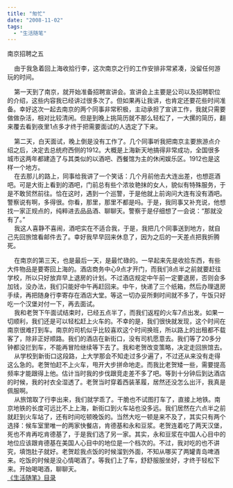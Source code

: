 ```yaml
---
title: "匆忙"
date: "2008-11-02"
tags: 
  - "生活随笔"
---
```


南京招聘之五

    由于我急着回上海收拾行李，这次南京之行的工作安排非常紧凑，没留任何游玩的时间。 

    第一天到了南京，就开始准备招聘宣讲会。宣讲会上主要是公司以及招聘职位的介绍，这些内容我已经讲过很多次了。但如果再让我讲，也肯定还要花些时间准备。幸好这次一起去南京的两个同事非常积极，主动承担了宣讲工作，我就只需要做做杂活，相对比较清闲。但是到晚上挑简历就不那么轻松了，一大摞的简历，翻来覆去看到夜里1点多才终于把需要面试的人选定了下来。 

    第二天，白天面试，晚上倒是没有工作了。几个同事听我把南京主要旅游点介绍之后，决定去总统府西侧的1912。大概是上海新天地搞得非常成功，全国很多城市这两年都建造了与其类似的以酒吧、西餐馆为主的休闲娱乐区。1912也是这样一个地方。  
    在去那儿的路上，同事给我讲了一个笑话：几个月前他去大连出差，也想逛酒吧。可是大街上看到的酒吧，门前总有些个浓妆艳抹的女人，貌似有特殊服务，于是不敢贸然前往。恰在这时，遇到一个巡警，于是他就上前询问大连有没有酒吧。警察说有啊，多得很。你看，那里，那里不都是吗。于是，我同事又补充说，他想找一家正规点的，纯粹进去品品酒、聊聊天。警察于是仔细想了一会说：“那就没有了。”  
    我这人喜静不喜闹，酒吧实在不适合我，于是，我把几个同事送到地方，就自己先回旅馆看邮件去了。幸好我早早回来休息了，因为之后的一天差点把我折腾死。 

    在南京的第三天，也是最后一天，是最忙碌的。一早起来先是收拾东西，有些大件物品是要寄回上海的。酒店商务中心9点才开门，而我们8点半之前就要赶往学校，所以只好放弃早上退房的计划。不过酒店规定中午前一定要退房，否则会多加钱，没办法，我们只能好中午再赶回来。中午，快递了三个纸箱，然后办理退房手续，再把随身行李寄存在酒店大堂。等这一切办妥所剩时间就不多了，午饭只好吃一个汉堡对付一下，再去面试。  
    我和老贺下午面试结束时，已经五点半了，而我们返程的火车7点出发。如果一切顺利，我们还是可以轻松赶上火车的。不幸的是，我们很快就发现，这个时间在南京很难打到车。南京的司机似乎比较喜欢这个时间换班，所以路上的出租都不载客了，除非正好顺路。我们的酒店在新街口，没有司机愿意去。我们等了20多分钟都没拦到车，不能再冒险继续等下去了。我和老贺改变策略，决定走回旅馆去。  
    从学校到新街口这段路，上大学那会不知走过多少遍了，不过还从来没有走得这么急的。老贺怕赶不上火车，甩开大步拼命地走。而我比老贺矮一些，需要提高频率才能跟得上他。估计当时我的步伐跟竞走差不多了吧。等到十分钟后到达酒店的时候，我的衬衣全湿透了。老贺当时穿着西装革履，居然还没怎么出汗，我真是佩服啊。  
    从旅馆取了行李出来，我们就学乖了。干脆也不试图打车了，直接上地铁。南京地铁的长度可远比不上上海，新街口到火车站也没多远。我们居然在六点半之前就赶到火车站了，还有时间吃顿晚饭的。当然大吃一顿是来不及了，其实只有两个选择：候车室里唯一的两家快餐店，肯德基和永和豆浆。老贺连着吃了两天汉堡，死也不肯再吃肯德基了，于是我们选了另一家。其实，永和豆浆在中国人心目中的地位应该跟肯德基在美国人心目中的地位是一个档次的。不过，我对吃的也不讲究，填饱肚子就好。老贺趁我点饭的时候溜到外面，不知从哪买了两罐青岛啤酒来。吃饭的时候是没心情喝酒了。等我们上了车，舒舒服服坐好，才终于轻松下来。开始喝喝酒，聊聊天。  
[《生活随笔》目录](mmm2008-11-07_18.20/mmm2008-07-24_12.50/Blog/cns!1pU-rgQVTuuWM1TX8W8PfmDA!1123.entry)

